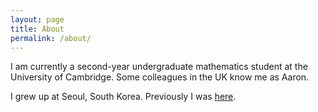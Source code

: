 ```yaml
---
layout: page
title: About
permalink: /about/
---
```


I am currently a second-year undergraduate mathematics student at the University of Cambridge. Some colleagues in the UK know me as Aaron.

I grew up at Seoul, South Korea. Previously I was [here](https://en.wikipedia.org/wiki/Korea_Science_Academy_of_KAIST).